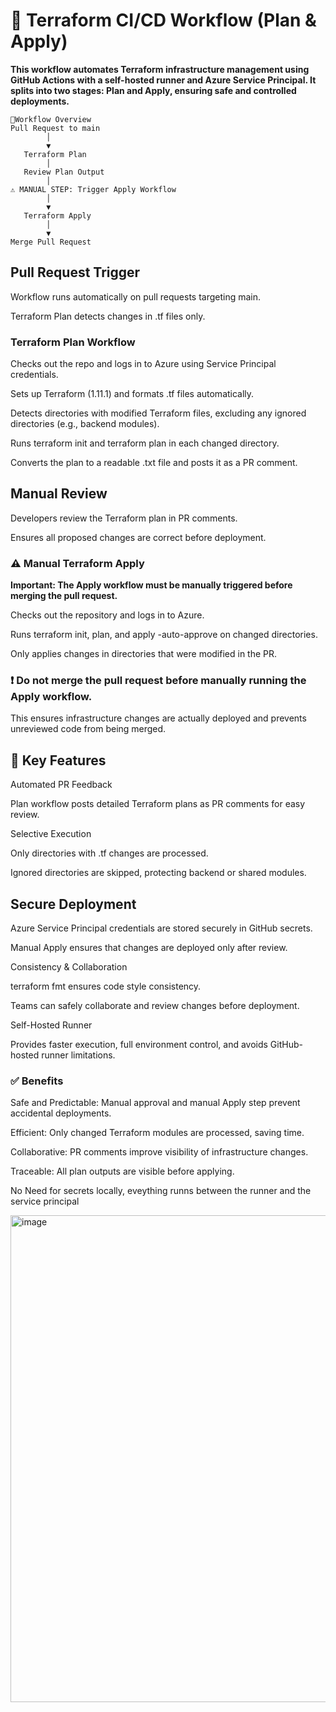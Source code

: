 # **🌱 Terraform CI/CD Workflow (Plan & Apply)**

**This workflow automates Terraform infrastructure management using GitHub Actions with a self-hosted runner and Azure Service Principal. It splits into two stages: Plan and Apply, ensuring safe and controlled deployments.**

```
🔹Workflow Overview
Pull Request to main
        │
        ▼
   Terraform Plan
        │
   Review Plan Output
        │
⚠️ MANUAL STEP: Trigger Apply Workflow
        │
        ▼
   Terraform Apply
        │
        ▼
Merge Pull Request

```


## Pull Request Trigger

Workflow runs automatically on pull requests targeting main.

Terraform Plan detects changes in .tf files only.

### Terraform Plan Workflow

Checks out the repo and logs in to Azure using Service Principal credentials.

Sets up Terraform (1.11.1) and formats .tf files automatically.

Detects directories with modified Terraform files, excluding any ignored directories (e.g., backend modules).

Runs terraform init and terraform plan in each changed directory.

Converts the plan to a readable .txt file and posts it as a PR comment.

## **Manual Review**

Developers review the Terraform plan in PR comments.

Ensures all proposed changes are correct before deployment.

### ⚠️ Manual Terraform Apply

**Important: The Apply workflow must be manually triggered before merging the pull request.**

Checks out the repository and logs in to Azure.

Runs terraform init, plan, and apply -auto-approve on changed directories.

Only applies changes in directories that were modified in the PR.

### ❗ Do not merge the pull request before manually running the Apply workflow.
 This ensures infrastructure changes are actually deployed and prevents unreviewed code from being merged.

## 🔹 Key Features

Automated PR Feedback

Plan workflow posts detailed Terraform plans as PR comments for easy review.

Selective Execution

Only directories with .tf changes are processed.

Ignored directories are skipped, protecting backend or shared modules.

## Secure Deployment

Azure Service Principal credentials are stored securely in GitHub secrets.

Manual Apply ensures that changes are deployed only after review.

Consistency & Collaboration

terraform fmt ensures code style consistency.

Teams can safely collaborate and review changes before deployment.

Self-Hosted Runner

Provides faster execution, full environment control, and avoids GitHub-hosted runner limitations.

### ✅ Benefits

Safe and Predictable: Manual approval and manual Apply step prevent accidental deployments.

Efficient: Only changed Terraform modules are processed, saving time.

Collaborative: PR comments improve visibility of infrastructure changes.

Traceable: All plan outputs are visible before applying.

No Need for secrets locally, eveything runns between the runner and the service principal

<img width="908" height="779" alt="image" src="https://github.com/user-attachments/assets/9a23f87c-446c-4dae-bd7e-b6000777f66b" />

